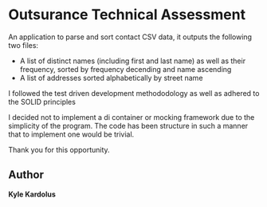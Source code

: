 # Outsurance Technical Assessment
An application to parse and sort contact CSV data, it outputs the following two files:
- A list of distinct names (including first and last name) as well as their frequency, sorted by frequency decending and name ascending
- A list of addresses sorted alphabetically by street name

I followed the test driven development methododology as well as adhered to the SOLID principles 

I decided not to implement a di container or mocking framework due to the simplicity of the program.
The code has been structure in such a manner that to implement one would be trivial.

Thank you for this opportunity.

## Author
**Kyle Kardolus**
